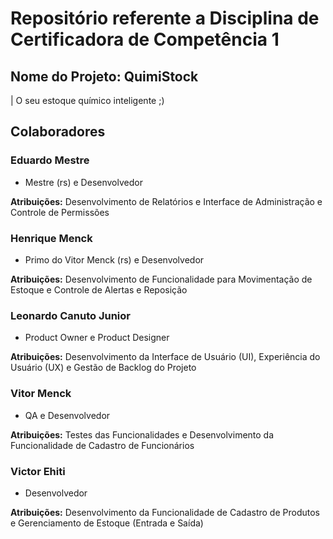 # Repositório referente a Disciplina de Certificadora de Competência 1
## Nome do Projeto: QuimiStock
| O seu estoque químico inteligente ;)

## Colaboradores
### Eduardo Mestre
- Mestre (rs) e Desenvolvedor

**Atribuições:** Desenvolvimento de Relatórios e Interface de Administração e Controle de Permissões


### Henrique Menck
- Primo do Vitor Menck (rs) e Desenvolvedor

**Atribuições:** Desenvolvimento de Funcionalidade para Movimentação de Estoque e Controle de Alertas e Reposição


### Leonardo Canuto Junior
- Product Owner e Product Designer

**Atribuições:** Desenvolvimento da Interface de Usuário (UI), Experiência do Usuário (UX) e Gestão de Backlog do Projeto

### Vitor Menck
- QA e Desenvolvedor

**Atribuições:** Testes das Funcionalidades e Desenvolvimento da Funcionalidade de Cadastro de Funcionários


### Victor Ehiti
- Desenvolvedor

**Atribuições:** Desenvolvimento da Funcionalidade de Cadastro de Produtos e Gerenciamento de Estoque (Entrada e Saída)


